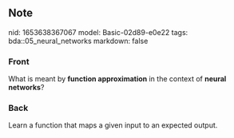 ## Note
nid: 1653638367067
model: Basic-02d89-e0e22
tags: bda::05_neural_networks
markdown: false

### Front
What is meant by <b>function approximation</b> in the context of
<b>neural networks</b>?

### Back
Learn a function that maps a given input to an expected output.
